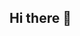 ## Hi there 👋

<!--
**Motlhopi/Motlhopi** is a ✨ _special_ ✨ repository because its `README.md` (this file) appears on your GitHub profile.

Here are some ideas to get you started:

- 🔭 I’m currently working on ...Anti-Doping Professional
- 🌱 I’m currently learning ...Transitioning into Programming & Tech 
- 👯 I’m looking for collaborate on ...Looking 
- 🤔 I’m looking for help with ...
- 💬 Ask me about ...Anything in the Anti-Doping
- 📫 How to reach me: ...kmocwagole@gmail.com
-->
